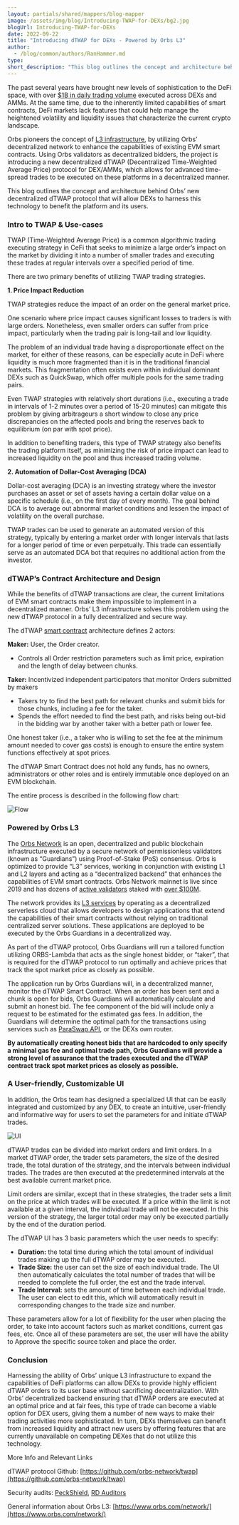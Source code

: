 ```yaml
---
layout: partials/shared/mappers/blog-mapper
image: /assets/img/blog/Introducing-TWAP-for-DEXs/bg2.jpg
blogUrl: Introducing-TWAP-for-DEXs
date: 2022-09-22
title: "Introducing dTWAP for DEXs - Powered by Orbs L3"
author:
  - /blog/common/authors/RanHammer.md
type:
short_description: "This blog outlines the concept and architecture behind Orbs’ new decentralized TWAP protocol that will allow DEXs to harness this technology to benefit the platform and its users."
---
```


The past several years have brought new levels of sophistication to the DeFi space, with over [$1B in daily trading volume](https://www.coingecko.com/en/dex) executed across DEXs and AMMs. At the same time, due to the inherently limited capabilities of smart contracts, DeFi markets lack features that could help manage the heightened volatility and liquidity issues that characterize the current crypto landscape. 

Orbs pioneers the concept of [L3 infrastructure](https://www.orbs.com/How-Orbs-Hybrid-Architecture-Is-Becoming-a-Game-Changer-in-DeFi/), by utilizing Orbs’ decentralized network to enhance the capabilities of existing EVM smart contracts. Using Orbs validators as decentralized bidders, the project is introducing a new decentralized dTWAP (Decentralized Time-Weighted Average Price) protocol for DEX/AMMs, which allows for advanced time-spread trades to be executed on these platforms in a decentralized manner. 

This blog outlines the concept and architecture behind Orbs’ new decentralized dTWAP protocol that will allow DEXs to harness this technology to benefit the platform and its users.  


### Intro to TWAP & Use-cases

TWAP (Time-Weighted Average Price) is a common algorithmic trading executing strategy in CeFi that seeks to minimize a large order’s impact on the market by dividing it into a number of smaller trades and executing these trades at regular intervals over a specified period of time. 

There are two primary benefits of utilizing TWAP trading strategies. 

**1. Price Impact Reduction**

TWAP strategies reduce the impact of an order on the general market price. 

One scenario where price impact causes significant losses to traders is with large orders. Nonetheless, even smaller orders can suffer from price impact, particularly when the trading pair is long-tail and low liquidity. 

The problem of an individual trade having a disproportionate effect on the market, for either of these reasons, can be especially acute in DeFi where liquidity is much more fragmented than it is in the traditional financial markets. This fragmentation often exists even within individual dominant DEXs such as QuickSwap, which offer multiple pools for the same trading pairs.

Even TWAP strategies with relatively short durations (i.e., executing a trade in intervals of 1-2 minutes over a period of 15-20 minutes) can mitigate this problem by giving arbitrageurs a short window to close any price discrepancies on the affected pools and bring the reserves back to equilibrium (on par with spot price). 

In addition to benefiting traders, this type of TWAP strategy also benefits the trading platform itself, as minimizing the risk of price impact can lead to increased liquidity on the pool and thus increased trading volume.  


**2. Automation of Dollar-Cost Averaging (DCA)**

Dollar-cost averaging (DCA) is an investing strategy where the investor purchases an asset or set of assets having a certain dollar value on a specific schedule (i.e., on the first day of every month). The goal behind DCA is to average out abnormal market conditions and lessen the impact of volatility on the overall purchase.
  
TWAP trades can be used to generate an automated version of this strategy, typically by entering a market order with longer intervals that lasts for a longer period of time or even perpetually. This trade can essentially serve as an automated DCA bot that requires no additional action from the investor. 


### dTWAP’s Contract Architecture and Design

While the benefits of dTWAP transactions are clear, the current limitations of EVM smart contracts make them impossible to implement in a decentralized manner. Orbs’ L3 infrastructure solves this problem using the new dTWAP protocol in a fully decentralized and secure way. 

The dTWAP [smart contract](https://github.com/orbs-network/twap) architecture defines 2 actors:

**Maker:** User, the Order creator. 

- Controls all Order restriction parameters such as limit price, expiration and the length of delay between chunks.

**Taker:** Incentivized independent participators that monitor Orders submitted by makers

- Takers try to find the best path for relevant chunks and submit bids for those chunks, including a fee for the taker.
- Spends the effort needed to find the best path, and risks being out-bid in the bidding war by another taker with a better path or lower fee.

One honest taker (i.e., a taker who is willing to set the fee at the minimum amount needed to cover gas costs) is enough to ensure the entire system functions effectively at spot prices.

The dTWAP Smart Contract does not hold any funds, has no owners, administrators or other roles and is entirely immutable once deployed on an EVM blockchain.

The entire process is described in the following flow chart:

![Flow](/assets/img/blog/Introducing-TWAP-for-DEXs/image1.png)


### Powered by Orbs L3

The [Orbs Network](https://orbs.com) is an open, decentralized and public blockchain infrastructure executed by a secure network of permissionless validators (known as “Guardians”) using Proof-of-Stake (PoS) consensus. Orbs is optimized to provide “L3” services, working in conjunction with existing L1 and L2 layers and acting as a “decentralized backend” that enhances the capabilities of EVM smart contracts. Orbs Network mainnet is live since 2019 and has dozens of [active validators](https://status.orbs.network/) staked with [over $100M](https://etherscan.io/address/0x01d59af68e2dcb44e04c50e05f62e7043f2656c3).

The network provides its [L3 services](https://www.orbs.com/network/) by operating as a decentralized serverless cloud that allows developers to design applications that extend the capabilities of their smart contracts without relying on traditional centralized server solutions. These applications are deployed to be executed by the Orbs Guardians in a decentralized way.

As part of the dTWAP protocol, Orbs Guardians will run a tailored function utilizing ORBS-Lambda that acts as the single honest bidder, or “taker”, that is required for the dTWAP protocol to run optimally and achieve prices that track the spot market price as closely as possible. 

The application run by Orbs Guardians will, in a decentralized manner, monitor the dTWAP Smart Contract. When an order has been sent and a chunk is open for bids, Orbs Guardians will automatically calculate and submit an honest bid. The fee component of the bid will include only a request to be estimated for the estimated gas fees. In addition, the Guardians will determine the optimal path for the transactions using services such as [ParaSwap API](https://www.paraswap.io/), or the DEXs own router.

**By automatically creating honest bids that are hardcoded to only specify a minimal gas fee and optimal trade path, Orbs Guardians will provide a strong level of assurance that the trades executed and the dTWAP contract track spot market prices as closely as possible.** 


### A User-friendly, Customizable UI

In addition, the Orbs team has designed a specialized UI that can be easily integrated and customized by any DEX, to create an intuitive, user-friendly and informative way for users to set the parameters for and initiate dTWAP trades.

![UI](/assets/img/blog/Introducing-TWAP-for-DEXs/image3.png)


dTWAP trades can be divided into market orders and limit orders. In a market dTWAP order, the trader sets parameters, the size of the desired trade, the total duration of the strategy, and the intervals between individual trades. The trades are then executed at the predetermined intervals at the best available current market price. 

Limit orders are similar, except that in these strategies, the trader sets a limit on the price at which trades will be executed. If a price within the limit is not available at a given interval, the individual trade will not be executed. In this version of the strategy, the larger total order may only be executed partially by the end of the duration period.  

The dTWAP UI has 3 basic parameters which the user needs to specify:

- **Duration:** the total time during which the total amount of individual trades making up the full dTWAP order may be executed.
- **Trade Size:** the user can set the size of each individual trade. The UI then automatically calculates the total number of trades that will be needed to complete the full order, the est and the trade interval.
- **Trade Interval:** sets the amount of time between each individual trade. The user can elect to edit this, which will automatically result in corresponding changes to the trade size and number.  

These parameters allow for a lot of flexibility for the user when placing the order, to take into account factors such as market conditions, current gas fees, etc. Once all of these parameters are set, the user will have the ability to Approve the specific source token and place the order.


### Conclusion

Harnessing the ability of Orbs’ unique L3 infrastructure to expand the capabilities of DeFi platforms can allow DEXs to provide highly efficient dTWAP orders to its user base without sacrificing decentralization. With Orbs’ decentralized backend ensuring that dTWAP orders are executed at an optimal price and at fair fees, this type of trade can become a viable option for DEX users, giving them a number of new ways to make their trading activities more sophisticated. In turn, DEXs themselves can benefit from increased liquidity and attract new users by offering features that are currently unavailable on competing DEXes that do not utilize this technology. 



<div class='line-separator'> </div>


More Info and Relevant Links

dTWAP protocol Github: [https://github.com/orbs-network/twap](https://github.com/orbs-network/twap)

Security audits: [PeckShield](https://drive.google.com/file/d/1xUZN5RrNvszaPDJuJjfeG3ig14Vo2aaE/view?usp=sharing), [RD Auditors](https://drive.google.com/file/d/1ASt3_mWwtQ0IfKqBHebnj_KGJWntaNJs/view?usp=sharing)

General information about Orbs L3: [https://www.orbs.com/network/](https://www.orbs.com/network/)






